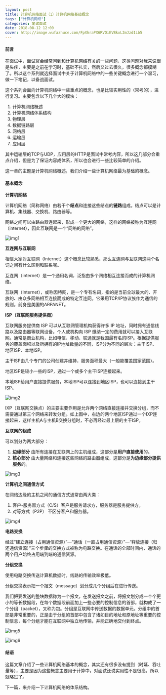 ```yaml
---
layout: post
title: 计算机网络面试（1）计算机网络基础概念
tags: ["计算机网络"]
categories: 笔试面试
date: 2018-08-12 12:00
cover: http://image.wufazhuce.com/FpXhraPX6RVOiEVBkxL2mJzd1Lb5
---
```


#### 前言

在面试中，面试官会经常问到和计算机网络有关的一些问题，这类问题对我来说很是头疼，主要是之前在学习时，基础不扎实，然后又过去很久，很多概念都模糊了。所以这个系列就选择面试中关于计算机网络中的一些关键概念进行一个温习，做一下笔记，以备战面试。

这个系列会面向计算机网络中一些重点的概念，也是比较实用性的（常考的），进行复习。主要包含以下几个大的模块：

1. 计算机网络概述
2. 计算机网络体系结构
3. 物理层
4. 数据链路层
5. 网络层
6. 运输层
7. 应用层

其中运输层的TCP与UDP，应用层的HTTP是面试中常考内容，所以这几部分会重点介绍，但是为了保证内容成体系，所以也会进行一些比较简单的介绍。

这一章的主题是计算机网络概述，我们介绍一些计算机网络最为基础的概念。

#### 基本概念

**计算机网络**

计算机网络（简称网络）由若干个**结点**和连接这些结点的**链路**组成。结点可以是计算机、集线器、交换机、路由器等。

网络之间可以由路由器连起来，形成一个更大的网络，这样的网络被称为互连网（internet），因此互联网是一个“网络的网络”。

![img1](https://i.loli.net/2019/08/29/LNpbDTPxgh1rdCq.jpg)

**互连网与互联网**

相信大家对互联网（Internet）这个概念比较熟悉，那么互连网与互联网这两个名词之间有什么区别和联系呢。

互连网（internet）是一个通用名词，泛指由多个网络相互连接而成的计算机网络。

互联网（Internet），或称因特网，是一个专有名词，指的是当前全球最大的、开放的、由众多网络相互连接而成的特定互连网。它采用TCP/IP协议族作为通信的规则，前身是美国的ARPANET。

**ISP（互联网服务提供商）**

互联网服务提供商 ISP 可以从互联网管理机构获得许多 IP 地址，同时拥有通信线路以及路由器等联网设备，个人或机构向 ISP 缴纳一定的费用就可以接入互联网。通常是商业机构，比如电信、移动、联通就是我国最有名的ISP。根据提供服务的覆盖面积以及所拥有的IP地址数量的不同，ISP分为不同的层次：主干ISP、地区ISP、本地ISP。

主干ISP由几个专门的公司创建并维持，服务面积最大（一般能覆盖国家范围）。

地区ISP是较小一些的ISP，通过一个或多个主干ISP连接起来。

本地ISP给用户直接提供服务，本地ISP可以连接到地区ISP，也可以连接到主干ISP。

![img2](https://i.loli.net/2019/08/29/DJqdpeA1MtTnBCo.jpg)

IXP（互联网交换点）的主要主要作用是允许两个网络直接连接并交换分组，而不需要通过第三个网络来转发分组。如上图中，右边的两个地区ISP通过一个IXP连接起来，这样主机A与主机B交换分组时，不必再经过最上层的主干ISP。

**互联网的组成**

可以划分为两大部分：
1. **边缘部分** 由所有连接在互联网上的主机组成，这部分是**用户直接使用**的。
2. **核心部分** 由大量网络和连接这些网络的路由器组成，这部分是**为边缘部分提供服务**的。

![img3](https://i.loli.net/2019/08/29/yLvHIDBri5GsPdJ.jpg)

**计算机之间通信方式**

在网络边缘的主机之间的通信方式通常由两大类：
1. 客户-服务器方式（C/S）客户是服务请求方，服务器是服务提供方。
2. 对等方式（P2P） 不区分客户和服务器。

![img4](https://i.loli.net/2019/08/29/QLtIWUTSKEGn3D2.jpg)

**电路交换**

经过“建立连接（占用通信资源）”—“通话（一直占用通信资源）”—“释放连接（归还通信资源）”三个步骤的交换方式被称为电路交换。在通话的全部时间内，通话的两个用户始终占用端到端的通信资源。

**分组交换**

使用电路交换传送计算机数据时，线路的传输效率极低。

分组交换表示把一个报文（message）划分成几个分组后在进行传送。

我们把要发送的整块数据称为一个报文，在发送报文之前，将报文划分成一个个更小的等长数据段，在每个数据段前面加上一些必要的控制信息的首部，就构成了一个分组（packet），又称为包。分组是互联网中传送数据的数据单元。分组中的首部是非常重要的，正是由于分组的首部中包含了诸如目的地址和原地址等重要的控制信息，每个分组才能在互联网中独立地传输，并能正确地交付到终点。

![img5](https://i.loli.net/2019/08/29/7ukcQhYmnICK5Eq.jpg)

![img6](https://i.loli.net/2019/08/29/ZgT65QMDafE7iby.jpg)

#### 结语

这篇文章介绍了一些计算机网络基本的概念，其实还有很多没有提到（时延、吞吐量等），主要是因为这些概念主要用于计算中，对面试还说实用性不是很高，所以就略过了。

下一篇，来介绍一下计算机网络的体系结构。

















